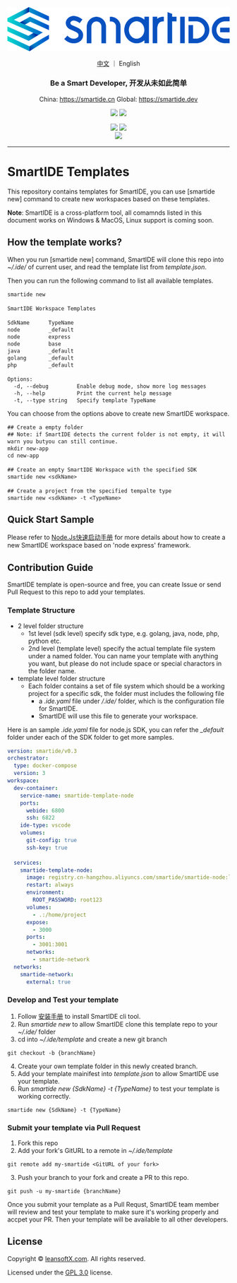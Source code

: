 ![](smartide-logo-small.png)
<p align="center">
  <a href="README.md">中文</a> ｜ English
</p>
<h3 align="center">Be a Smart Developer, 开发从未如此简单</h3>
<p align="center">
  China: <a href="https://smartide.cn/zh/" target="_blank">https://smartide.cn</a> 
  Global: <a href="https://smartide.dev/en/" target="_blank">https://smartide.dev</a> 
</p>
<p align="center">  
  <a href="https://gitee.com/smartide" target="_blank"><img src="https://img.shields.io/badge/git-Gitee-red?logo=gitee" /></a> 
  <a href="https://github.com/smartide" target="_blank"><img src="https://img.shields.io/badge/git-GitHub-blue?logo=github" /></a> 
</p>
<p align="center">
  <img src="https://dev.azure.com/leansoftx/smartide/_apis/build/status/smartide-codesign-ci?branchName=main" />
  <img src="https://github.com/smartide/smartide-templates/actions/workflows/sync2gitee.yml/badge.svg" />
  <br/>
  <img src="https://dev.azure.com/leansoftx/945b0f40-4baa-4f8a-be2c-4997b4c0af6a/23e62cbd-3bd8-42a3-a414-df7a1957a69b/_apis/work/boardbadge/37313877-3fed-46f3-87c0-dd28ce47e264" />
</p>
<hr />

# SmartIDE Templates

This repository contains templates for SmartIDE, you can use [smartide new] command to create new workspaces based on these templates.

**Note**: SmartIDE is a cross-platform tool, all comamnds listed in this document works on Windows & MacOS, Linux support is coming soon.

## How the template works?

When you run [smartide new] command, SmartIDE will clone this repo into *~/.ide/* of current user, and read the template list from *template.json*.

Then you can run the following command to list all available templates.

```shell
smartide new

SmartIDE Workspace Templates

SdkName      TypeName
node         _default
node         express
node         base
java         _default
golang       _default
php          _default

Options:
  -d, --debug         Enable debug mode, show more log messages
  -h, --help          Print the current help message
  -t, --type string   Specify template TypeName
```

You can choose from the options above to create new SmartIDE workspace.

```shell
## Create a empty folder
## Note: if SmartIDE detects the current folder is not empty, it will warn you butyou can still continue.
mkdir new-app
cd new-app

## Create an empty SmartIDE Workspace with the specified SDK
smartide new <sdkName>

## Create a project from the specified tempalte type
smartide new <sdkName> -t <TypeName>
```

## Quick Start Sample

Please refer to [Node.Js快速启动手册](https://smartide.cn/zh/docs/quickstart/new-node/) for more details about how to create a new SmartIDE workspace based on 'node express' framework.

## Contribution Guide

SmartIDE template is open-source and free, you can create Issue or send Pull Request to this repo to add your templates.

### Template Structure

- 2 level folder structure
  - 1st level (sdk level) specify sdk type, e.g. golang, java, node, php, python etc.
  - 2nd level (template level) specify the actual template file system under a named folder. You can name your template with anything you want, but please do not include space or special charactors in the folder name.
- template level folder structure
  - Each folder contains a set of file system which should be a working project for a specific sdk, the folder must includes the following file
    - a *.ide.yaml* file under */.ide/* folder, which is the configuration file for SmartIDE.
    - SmartIDE will use this file to generate your workspace.

Here is an sample *.ide.yaml* file for node.js SDK, you can refer the *_default* folder under each of the SDK folder to get more samples.

```yaml
version: smartide/v0.3
orchestrator:
  type: docker-compose
  version: 3
workspace:
  dev-container:
    service-name: smartide-template-node
    ports:
      webide: 6800
      ssh: 6822
    ide-type: vscode
    volumes: 
      git-config: true
      ssh-key: true
      
  services:
    smartide-template-node:
      image: registry.cn-hangzhou.aliyuncs.com/smartide/smartide-node:latest
      restart: always
      environment:
        ROOT_PASSWORD: root123
      volumes:
        - .:/home/project
      expose:
        - 3000
      ports:
        - 3001:3001
      networks:
        - smartide-network  
  networks:
    smartide-network:
      external: true
```

### Develop and Test your template

1. Follow [安装手册](https://smartide.cn/zh/docs/install/) to install SmartIDE cli tool.
2. Run *smartide new* to allow SmartIDE clone this template repo to your *~/.ide/* folder
3. cd into *~/.ide/template* and create a new git branch

```shell
git checkout -b {branchName}
```
4. Create your own template folder in this newly created branch.
5. Add your template mainifest into *template.json* to allow SmartIDE use your template.
6. Run *smartide new {SdkName} -t {TypeName}* to test your template is working correctly.

```shell
smartide new {SdkName} -t {TypeName}
```

### Submit your template via Pull Request

1. Fork this repo
2. Add your fork's GitURL to a remote in *~/.ide/template*

```shell
git remote add my-smartide <GitURL of your fork>
```

3. Push your branch to your fork and create a PR to this repo.

```shell
git push -u my-smartide {branchName}
```

Once you submit your template as a Pull Requst, SmartIDE team member will review and test your template to make sure it's working properly and accpet your PR. Then your template will be available to all other developers.


## License

Copyright &copy; [leansoftX.com](https://leansoftX.com). All rights reserved.

Licensed under the [GPL 3.0](LICENSE) license.
